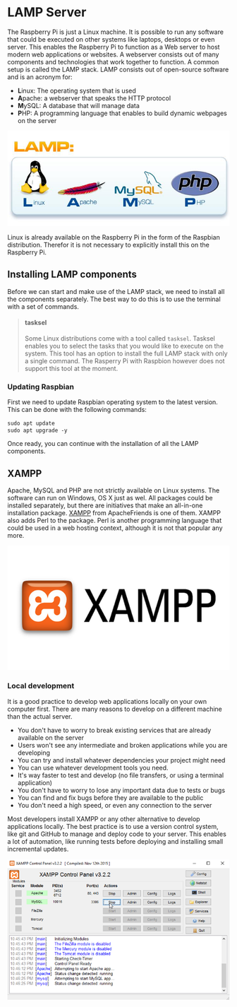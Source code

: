# LAMP Server

The Raspberry Pi is just a Linux machine. It is possible to run any software that could be executed on other systems like laptops, desktops or even server. This enables the Raspberry Pi to function as a Web server to host modern web applications or websites. A webserver consists out of many components and technologies that work together to function. A common setup is called the LAMP stack. LAMP consists out of open-source software and is an acronym for:

* **L**inux: The operating system that is used
* **A**pache: a webserver that speaks the HTTP protocol
* **M**ySQL: A database that will manage data
* **P**HP: A programming language that enables to build dynamic webpages on the server

![LAMP stack](./img/lamp-stack.jpg)

Linux is already available on the Raspberry Pi in the form of the Raspbian distribution. Therefor it is not necessary to explicitly install this on the Raspberry Pi.

## Installing LAMP components

Before we can start and make use of the LAMP stack, we need to install all the components separately. The best way to do this is to  use the terminal with a set of commands.

> #### tasksel
>
> Some Linux distributions come with a tool called `tasksel`. Tasksel enables you to select the tasks that you would like to execute on the system. This tool has an option to install the full LAMP stack with only a single command. The Rasperry Pi with Raspbion however does not support this tool at the moment.

### Updating Raspbian

First we need to update Raspbian operating system to the latest version. This can be done with the following commands:

```shell
sudo apt update
sudo apt upgrade -y
```

Once ready, you can continue with the installation of all the LAMP components.

## XAMPP

Apache, MySQL and PHP are not strictly available on Linux systems. The software can run on Windows, OS X just as wel. All packages could be installed separately, but there are initiatives that make an all-in-one installation package. [XAMPP](https://www.apachefriends.org/) from ApacheFriends is one of them. XAMPP also adds Perl to the package. Perl is another programming language that could be used in a web hosting context, although it is not that popular any more.

![XAMPP logo](./img/xampp-logo.png)

### Local development

It is a good practice to develop web applications locally on your own computer first. There are many reasons to develop on a different machine than the actual server.

* You don't have to worry to break existing services that are already available on the server
* Users won't see any intermediate and broken applications while you are developing
* You can try and install whatever dependencies your project might need
* You can use whatever development tools you need.
* It's way faster to test and develop (no file transfers, or using a terminal application)
* You don't have to worry to lose any important data due to tests or bugs
* You can find and fix bugs before they are available to the public
* You don't need a high speed, or even any connection to the server

Most developers install XAMPP or any other alternative to develop applications locally. The best practice is to use a version control system, like git and GitHub to manage and deploy code to your server. This enables a lot of automation, like running tests before deploying and installing small incremental updates.

![XAMPP control panel](./img/xampp-win-01-panel.png)